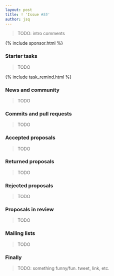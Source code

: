 ```yaml
---
layout: post
title: ! 'Issue #55'
author: jsq
---
```


> TODO: intro comments

<!--excerpt-->

{% include sponsor.html %}

### Starter tasks

> TODO

{% include task_remind.html %}

### News and community

> TODO

### Commits and pull requests

> TODO

### Accepted proposals

> TODO

### Returned proposals

> TODO

### Rejected proposals

> TODO

### Proposals in review

> TODO

### Mailing lists

> TODO

### Finally

> TODO: something funny/fun. tweet, link, etc.
